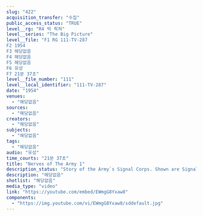 ```yaml
---
slug: "422"
acquisition_transfer: "수집"
public_access_status: "TRUE"
level__rg: "R4 빅 픽쳐"
level__series: "The Big Picture"
level__file: "F1 RG 111-TV-287
F2 1954
F3 해당없음
F4 해당없음
F5 해당없음
F6 유성
F7 21분 37초"
level__file_number: "111"
level__local_identifier: "111-TV-287"
date: "1954"
venues: 
  - "해당없음"
sources: 
  - "해당없음"
creators: 
  - "해당없음"
subjects: 
  - "해당없음"
tags: 
  - "해당없음"
audio: "유성"
time_courts: "21분 37초"
title: "Nerves of The Army 1"
description_status: "Story of the Army`s Signal Corps. Shown are Signal Corps Engineering Laboratories, Fort Monmouth, N.J., and The Army Electronic Proving Ground Fort Huachuca, Arizona."
description: "해당없음"
shotlist: "해당없음"
media_type: "video"
link: "https://youtube.com/embed/EWmgG8Yxaw8"
components: 
  - "https://img.youtube.com/vi/EWmgG8Yxaw8/sddefault.jpg"
---
```

